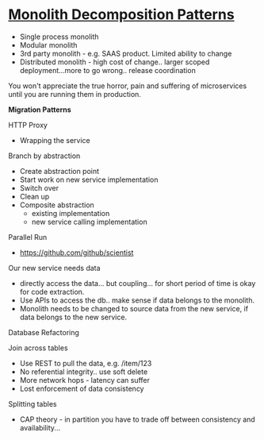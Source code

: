 # [ Monolith Decomposition Patterns ](https://www.youtube.com/watch?v=9I9GdSQ1bbM&t=5s)

- Single process monolith
- Modular monolith
- 3rd party monolith - e.g. SAAS product. Limited ability to change
- Distributed monolith - high cost of change.. larger scoped deployment...more to go wrong.. release
    coordination

You won't appreciate the true horror, pain and suffering of microservices until you are running
them in production.

**Migration Patterns**

HTTP Proxy
- Wrapping the service

Branch by abstraction
- Create abstraction point
- Start work on new service implementation
- Switch over
- Clean up
- Composite abstraction
  - existing implementation
  - new service calling implementation

Parallel Run
  - https://github.com/github/scientist

Our new service needs data
- directly access the data... but coupling... for short period of time is okay for code extraction.
- Use APIs to access the db.. make sense if data belongs to the monolith.
- Monolith needs to be changed to source data from the new service, if data belongs to the new
    service.

Database Refactoring

Join across tables
- Use REST to pull the data, e.g. /item/123
- No referential integrity.. use soft delete
- More network hops - latency can suffer
- Lost enforcement of data consistency

Splitting tables
- CAP theory - in partition you have to trade off between consistency and availability...

